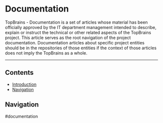 # Documentation
TopBrains - Documentation is a set of articles whose material has been officially approved by the IT department management intended to describe, explain or instruct the technical or other related aspects of the TopBrains project. This article serves as the root navigation of the project documentation. Documentation articles about specific project entities should be in the repositories of those entities if the context of those articles does not imply the TopBrains as a whole.

---

## Contents
- [Introduction](#topbrains---documentation)
- [Navigation](#navigation)

## Navigation

#documentation
